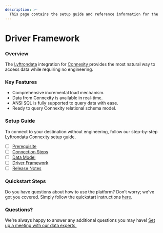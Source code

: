 ```yaml
---
description: >-
  This page contains the setup guide and reference information for the Connexity source connector.
---
```


# Driver Framework

### Overview

The [Lyftrondata](https://www.lyftrondata.com/) integration for [Connexity](https://www.lyftrondata.com/integration/connexity/)[ ](https://www.lyftrondata.com/integration/connexity/)provides the most natural way to access data while requiring no engineering.

### Key Features

* Comprehensive incremental load mechanism.
* Data from Connexity is available in real-time.&#x20;
* ANSI SQL is fully supported to query data with ease.
* Ready to query Connexity relational schema model.

### Setup Guide

To connect to your destination without engineering, follow our step-by-step Lyftrondata Connexity setup guide.

* [ ] [Prerequisite](../../marketing-analytics/connexity/prerequisite.md)
* [ ] [Connection Steps](../../marketing-analytics/connexity/connection-steps.md)
* [ ] [Data Model](../../marketing-analytics/connexity/data-model/)
* [ ] [Driver Framework](../../marketing-analytics/connexity/driver-framework/)
* [ ] [Release Notes](../../marketing-analytics/connexity/release-notes.md)

### Quickstart Steps

Do you have questions about how to use the platform? Don't worry; we've got you covered. Simply follow the quickstart instructions [here](../../../quickstart-steps.md).

### Questions? <a href="#questions" id="questions"></a>

We're always happy to answer any additional questions you may have! [Set up a meeting with our data experts.](https://www.lyftrondata.com/book-a-meeting/)


